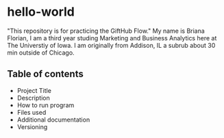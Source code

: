 # hello-world
"This repository is for practicing the GiftHub Flow."
My name is Briana Florian, I am a third year studing Marketing and Business Analytics here at The Universtiy of Iowa. I am originally from Addison, IL a subrub about 30 min outside of Chicago. 
## Table of contents
- Project Title
- Description
- How to run program
- Files used
- Additional documentation
- Versioning
